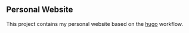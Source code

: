 ## Personal Website

This project contains my personal website based on the [hugo](https://gohugo.io/) workflow. 
